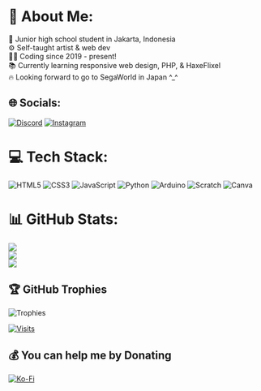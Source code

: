 # 💫 About Me:
🏫 Junior high school student in Jakarta, Indonesia<br>
⚙️ Self-taught artist & web dev<br>
👨‍💻 Coding since 2019 - present!<br>
📚 Currently learning responsive web design, PHP, & HaxeFlixel<br>
🔥 Looking forward to go to SegaWorld in Japan ^_^

## 🌐 Socials:
[![Discord](https://img.shields.io/badge/Discord-%237289DA.svg?logo=discord&logoColor=white)](https://discordapp.com/users/969551798220251139) [![Instagram](https://img.shields.io/badge/Instagram-%23E4405F.svg?logo=Instagram&logoColor=white)](https://instagram.com/rich.kurniawan) 

# 💻 Tech Stack:
![HTML5](https://img.shields.io/badge/html5-%23E34F26.svg?style=for-the-badge&logo=html5&logoColor=white) ![CSS3](https://img.shields.io/badge/css3-%231572B6.svg?style=for-the-badge&logo=css3&logoColor=white) ![JavaScript](https://img.shields.io/badge/javascript-%23323330.svg?style=for-the-badge&logo=javascript&logoColor=%23F7DF1E) ![Python](https://img.shields.io/badge/python-3670A0?style=for-the-badge&logo=python&logoColor=ffdd54) ![Arduino](https://img.shields.io/badge/-Arduino-00979D?style=for-the-badge&logo=Arduino&logoColor=white) ![Scratch](https://img.shields.io/badge/Scratch-%23F9A83A.svg?style=for-the-badge&logo=Scratch&logoColor=white) ![Canva](https://img.shields.io/badge/Canva-%2300C4CC.svg?style=for-the-badge&logo=Canva&logoColor=white)

# 📊 GitHub Stats:
![](https://github-readme-stats.vercel.app/api?username=richkdev&theme=dark&hide_border=false&include_all_commits=false&count_private=false)<br/>
![](https://github-readme-streak-stats.herokuapp.com/?user=richkdev&theme=dark&hide_border=false)<br/>
![](https://github-readme-stats.vercel.app/api/top-langs/?username=richkdev&theme=dark&hide_border=false&include_all_commits=false&count_private=false&layout=compact)

## 🏆 GitHub Trophies
![Trophies](https://github-profile-trophy.vercel.app/?username=richkdev&theme=radical&no-frame=false&no-bg=true&margin-w=4)

[![Visits](https://visitcount.itsvg.in/api?id=richkdev&icon=0&color=0)](https://visitcount.itsvg.in)

## 💰 You can help me by Donating
[![Ko-Fi](https://img.shields.io/badge/Ko--fi-F16061?style=for-the-badge&logo=ko-fi&logoColor=white)](https://ko-fi.com/richmondkleinson) 

<!-- Proudly created with GPRM ( https://gprm.itsvg.in ) -->
